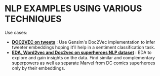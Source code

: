 # NLP EXAMPLES USING VARIOUS TECHNIQUES

Use cases: 
- [**DOC2VEC on tweets**](../NLP/GENSIM_DOC2VEC.ipynb) : Use Gensim's Doc2Vec implementation to infer tweeter embeddings hoping it'll help in a sentiment classification task. 
- [**EDA, Word2vec and Doc2vec on superheroes NLP dataset**](../NLP/SUPERHEROES_NLP-Final.ipynb) : EDA to explore and gain insights on the data. Find similar and complementary superpowers as well as separate Marvel from DC comics superheroes only by their embeddings. 
